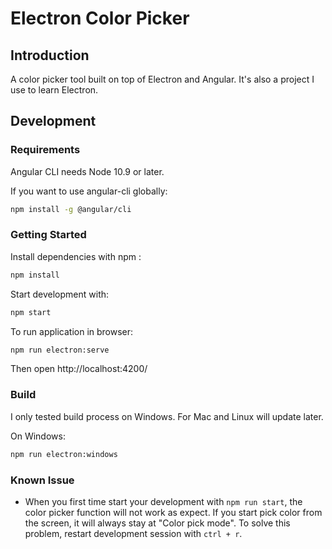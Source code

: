 # Electron Color Picker

## Introduction

A color picker tool built on top of Electron and Angular. It's also a project I use to learn Electron.

## Development

### Requirements
Angular CLI needs Node 10.9 or later. 

If you want to use angular-cli globally:

```bash
npm install -g @angular/cli
```

### Getting Started

Install dependencies with npm :

``` bash
npm install
```

 Start development with:
```bash
npm start
```

To run application in browser:

```bash
npm run electron:serve
```

Then open http://localhost:4200/

### Build

I only tested build process on Windows. For Mac and Linux will update later.

On Windows:

```bash
npm run electron:windows
```

### Known Issue

- When you first time start your development with ```npm run start```, the color picker function will not work as expect. If you start pick color from the screen, it will always stay at "Color pick mode". To solve this problem, restart development session with ```ctrl + r```.

